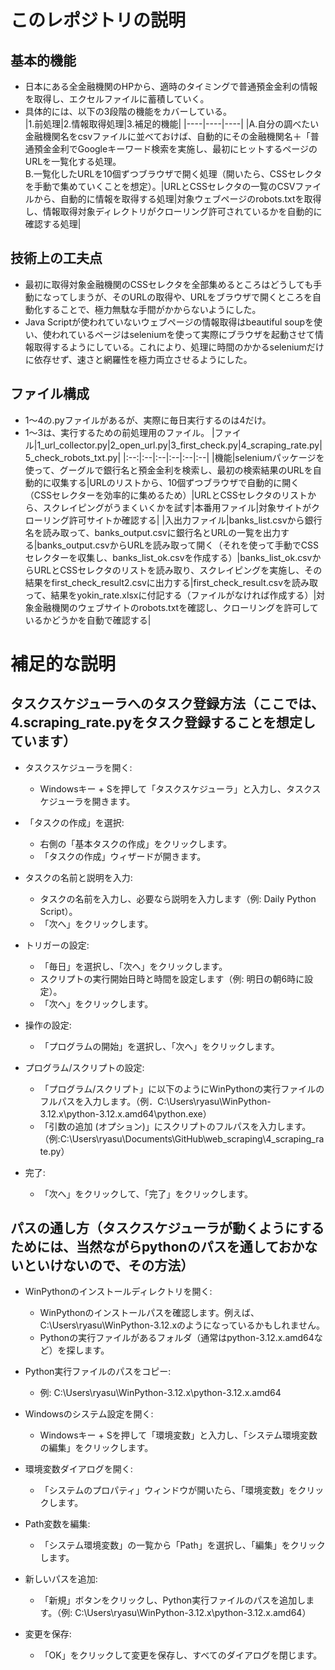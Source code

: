 # このレポジトリの説明
## 基本的機能
- 日本にある全金融機関のHPから、適時のタイミングで普通預金金利の情報を取得し、エクセルファイルに蓄積していく。
- 具体的には、以下の3段階の機能をカバーしている。  
|1.前処理|2.情報取得処理|3.補足的機能|
|----|----|----|
|A.自分の調べたい金融機関名をcsvファイルに並べておけば、自動的にその金融機関名＋「普通預金金利でGoogleキーワード検索を実施し、最初にヒットするページのURLを一覧化する処理。<br>B.一覧化したURLを10個ずつブラウザで開く処理（開いたら、CSSセレクタを手動で集めていくことを想定）。|URLとCSSセレクタの一覧のCSVファイルから、自動的に情報を取得する処理|対象ウェブページのrobots.txtを取得し、情報取得対象ディレクトリがクローリング許可されているかを自動的に確認する処理|

## 技術上の工夫点
- 最初に取得対象金融機関のCSSセレクタを全部集めるところはどうしても手動になってしまうが、そのURLの取得や、URLをブラウザで開くところを自動化することで、極力無駄な手間がかからないようにした。
- Java Scriptが使われていないウェブページの情報取得はbeautiful soupを使い、使われているページはseleniumを使って実際にブラウザを起動させて情報取得するようにしている。これにより、処理に時間のかかるseleniumだけに依存せず、速さと網羅性を極力両立させるようにした。

## ファイル構成
- 1～4の.pyファイルがあるが、実際に毎日実行するのは4だけ。  
- 1～3は、実行するための前処理用のファイル。
|ファイル|1_url_collector.py|2_open_url.py|3_first_check.py|4_scraping_rate.py|5_check_robots_txt.py|
|:--:|:--|:--|:--|:--|:--|
|機能|seleniumパッケージを使って、グーグルで銀行名と預金金利を検索し、最初の検索結果のURLを自動的に収集する|URLのリストから、10個ずつブラウザで自動的に開く（CSSセレクターを効率的に集めるため）|URLとCSSセレクタのリストから、スクレイピングがうまくいくかを試す|本番用ファイル|対象サイトがクローリング許可サイトか確認する|
|入出力ファイル|banks_list.csvから銀行名を読み取って、banks_output.csvに銀行名とURLの一覧を出力する|banks_output.csvからURLを読み取って開く（それを使って手動でCSSセレクターを収集し、banks_list_ok.csvを作成する）|banks_list_ok.csvからURLとCSSセレクタのリストを読み取り、スクレイピングを実施し、その結果をfirst_check_result2.csvに出力する|first_check_result.csvを読み取って、結果をyokin_rate.xlsxに付記する（ファイルがなければ作成する）|対象金融機関のウェブサイトのrobots.txtを確認し、クローリングを許可しているかどうかを自動で確認する|

# 補足的な説明
## タスクスケジューラへのタスク登録方法（ここでは、4.scraping_rate.pyをタスク登録することを想定しています）
- タスクスケジューラを開く:
    - Windowsキー + Sを押して「タスクスケジューラ」と入力し、タスクスケジューラを開きます。

- 「タスクの作成」を選択:
    - 右側の「基本タスクの作成」をクリックします。
    - 「タスクの作成」ウィザードが開きます。

- タスクの名前と説明を入力:
    - タスクの名前を入力し、必要なら説明を入力します（例: Daily Python Script）。
    - 「次へ」をクリックします。

- トリガーの設定:
    - 「毎日」を選択し、「次へ」をクリックします。
    - スクリプトの実行開始日時と時間を設定します（例: 明日の朝6時に設定）。
    - 「次へ」をクリックします。

- 操作の設定:
    - 「プログラムの開始」を選択し、「次へ」をクリックします。

- プログラム/スクリプトの設定:
    - 「プログラム/スクリプト」に以下のようにWinPythonの実行ファイルのフルパスを入力します。（例．C:\Users\ryasu\WinPython-3.12.x\python-3.12.x.amd64\python.exe）
    - 「引数の追加 (オプション)」にスクリプトのフルパスを入力します。（例:C:\Users\ryasu\Documents\GitHub\web_scraping\4_scraping_rate.py）

- 完了:
    - 「次へ」をクリックして、「完了」をクリックします。

## パスの通し方（タスクスケジューラが動くようにするためには、当然ながらpythonのパスを通しておかないといけないので、その方法）
- WinPythonのインストールディレクトリを開く:
    - WinPythonのインストールパスを確認します。例えば、C:\Users\ryasu\WinPython-3.12.xのようになっているかもしれません。
    - Pythonの実行ファイルがあるフォルダ（通常はpython-3.12.x.amd64など）を探します。

- Python実行ファイルのパスをコピー:
    - 例: C:\Users\ryasu\WinPython-3.12.x\python-3.12.x.amd64

- Windowsのシステム設定を開く:
    - Windowsキー + Sを押して「環境変数」と入力し、「システム環境変数の編集」をクリックします。

- 環境変数ダイアログを開く:
    - 「システムのプロパティ」ウィンドウが開いたら、「環境変数」をクリックします。

- Path変数を編集:
    - 「システム環境変数」の一覧から「Path」を選択し、「編集」をクリックします。

- 新しいパスを追加:
    - 「新規」ボタンをクリックし、Python実行ファイルのパスを追加します。（例: C:\Users\ryasu\WinPython-3.12.x\python-3.12.x.amd64）

- 変更を保存:
    - 「OK」をクリックして変更を保存し、すべてのダイアログを閉じます。
